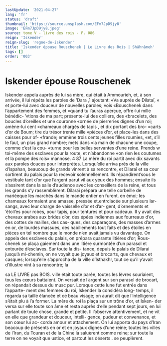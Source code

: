 ```yaml
---
lastUpdate: '2021-04-27'
lang: 'fr'
status: 'draft'
thumbnail: 'https://source.unsplash.com/EFm7JpD9jy8'
image: 'EFm7JpD9jy8.jpeg'
source: tome V - livre des rois - P. 086
reign: 'Iskender'
reign-slug: 'regne-de-iskender'
title: 'Iskender épouse Rouschenek | Le Livre des Rois | Shâhnâmeh'
tags: []
order: '003'
---
```


# Iskender épouse Rouschenek

Iskender appela auprès de lui sa mère, qui était
à Ammourieh, et, à son arrivée, il lui répéta les
paroles de ’Dara ,1 ajoutant: «Va auprès de Dilataï,
« et porte-lui avec douceur de nouvelles paroles; vois «Bouschenek dans l’appartement des femmes, et «quand tu l’auras aperçue, offre-lui mille bénédic-
’«tions de ma part; présente-lui des colliers, des «bracelets, des boucles d’oreilles et une couronne «ornée de pierreries dignes d’un roi; amène-lui cent «chameaux chargés de tapis , et dix portant des bro- «carts d’or de Boum; tire du trésor trente mille «pièces d’or, et place-les dans des caisses pour of- «frande; emmène trois cents jeunes filles roumies, «et, s’il le faut, un plus grand nombre; mets dans «la main de chacune une coupe, comme c’est la cou- «turne pour les belles servantes d’une reine. Prends
w toi-même des esclaves pour la route, et n’abandonne «on rien les coutumes et la pompe des rois»
mannose. 4 87 La mère du roi partit avec dix savants aux paroles
douces pour interprètes. Lorsqu’elle arriva près de la ville d’lspahan, beaucoup de grands vinrent à sa rencontre, et Dilaraî et sa cour sortirent du palais pour la recevoir solennellement. Ils répandirent’sous
le vestibule tant d’or que l’argent parut vil aux
yeux des hommes; ensuite ils s’assirent dans la salle d’audience avec les conseillers de la reine, et tous les grands s’y rassemblèrent. Dilaraï prépara une telle corbeille de mariéeque les marchés dans le mande entier en furent. en émoi; les chameaux formaient une amasse, pressée et.entrclacée sur plusieurs lar- sangs, avec leur charge de vaisselle d’or et d’ar-
gent, d’ornements et ’étoll’es pour robes, pour
tapis, pour tentures et pour cadeaux. Il y avait des chevaux arabes aux brides d’or, des épées indiennes
aux fourreaux d’or, des cottes de mailles, des cas- ques, des caparaçons, des masses d’armes en or, de
lourdes massues, des habillements tout faits et des étoiles en pièces en tel nombre que le monde n’en
avait jamais vu davantage. On appela des esclaves du palais, on prépara quarante litières d’or; Rous-
chenek se plaça gaiement dans une litière surmontée
d’un parasol et entourée d’esclaves. Sur toute la dis-
tance, depuis le palais de Dilarai jusqu’à mi-chemin,
on ne voyait que joyaux et brocarts, que chevaux et casques; lorsqu’elle s’approcha de la ville d’lsthakhr,
tout ce qu’il y’avait d’illustre vint à sa rencontre; la

sa LE LIVRE pas BOIS.
ville était toute parée, toutes les lèvres souriaient,
tous les cœurs battaient. On versait de l’argent sur
son parasol de brocart, on répandait dessus du musc pur. Lorsque cette lune fut entrée dans l’apparte-
ment des femmes du roi, Iskender la considéra long- temps, il regarda sa taille élancée et ce beau visage;
on aurait dit que l’intelligence s’était plu à l’a former.
La mère du roi la plaça sur un trône d’or, et Isken-
der versa sur elle toute son âme et resta auprès d’elle pendant sept jours, en lui parlant de toute chose, grande et petite. Il l’observe attentivement,
et ne vit en elle que grandeur et douceur, intelli- gence, pudeur et convenance, et son cœur lui ac- corda amour et attachement. On lui apporta du pays
d’Iran beacoup de présents en or et en joyaux dignes d’une reine; toutes les villes de l’lran, du Touran
et de la Chine la saluèrent comme reine; sur toute la terre on ne voyait que ustice, et partout les déserts . se peuplèrent.

